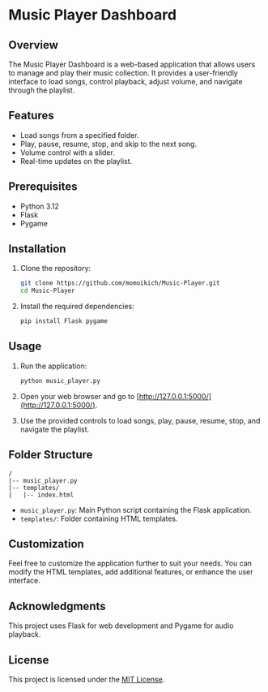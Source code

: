 

# Music Player Dashboard

## Overview

The Music Player Dashboard is a web-based application that allows users to manage and play their music collection. It provides a user-friendly interface to load songs, control playback, adjust volume, and navigate through the playlist.

## Features

- Load songs from a specified folder.
- Play, pause, resume, stop, and skip to the next song.
- Volume control with a slider.
- Real-time updates on the playlist.

## Prerequisites

- Python 3.12
- Flask
- Pygame

## Installation

1. Clone the repository:

   ```bash
   git clone https://github.com/momoikich/Music-Player.git
   cd Music-Player
   ```

2. Install the required dependencies:

   ```bash
   pip install Flask pygame
   ```

## Usage

1. Run the application:

   ```bash
   python music_player.py
   ```

2. Open your web browser and go to [http://127.0.0.1:5000/](http://127.0.0.1:5000/).

3. Use the provided controls to load songs, play, pause, resume, stop, and navigate the playlist.

## Folder Structure

```plaintext
/
|-- music_player.py
|-- templates/
|   |-- index.html
```

- `music_player.py`: Main Python script containing the Flask application.
- `templates/`: Folder containing HTML templates.

## Customization

Feel free to customize the application further to suit your needs. You can modify the HTML templates, add additional features, or enhance the user interface.

## Acknowledgments

This project uses Flask for web development and Pygame for audio playback.

## License

This project is licensed under the [MIT License](LICENSE).